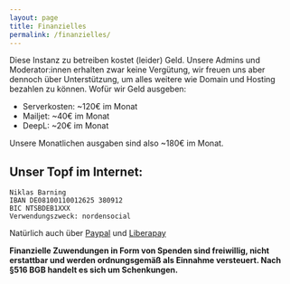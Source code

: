 ```yaml
---
layout: page
title: Finanzielles
permalink: /finanzielles/
---
```


Diese Instanz zu betreiben kostet (leider) Geld. Unsere Admins und Moderator:innen erhalten zwar keine Vergütung, wir freuen uns aber dennoch über Unterstützung, um alles weitere wie Domain und Hosting bezahlen zu können.
Wofür wir Geld ausgeben:
- Serverkosten: ~120€ im Monat
- Mailjet: ~40€ im Monat
- DeepL: ~20€ im Monat

Unsere Monatlichen ausgaben sind also ~180€ im Monat.

## Unser Topf im Internet:
    Niklas Barning
    IBAN DE08100110012625 380912
    BIC NTSBDEB1XXX
    Verwendungszweck: nordensocial

Natürlich auch über [Paypal](https://paypal.me/nordensocial) und [Liberapay](https://liberapay.com/norden.social">Liberapay)

**Finanzielle Zuwendungen in Form von Spenden sind freiwillig, nicht erstattbar und werden ordnungsgemäß als Einnahme versteuert. Nach §516 BGB handelt es sich um Schenkungen.**